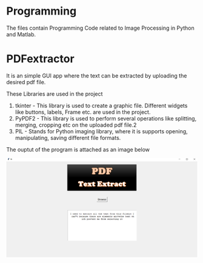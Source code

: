 # Programming

The files contain Programming Code related to Image Processing in Python and Matlab.

# PDFextractor 
 
It is an simple GUI app where the text can be extracted by uploading the desired pdf file.

These Libraries are used in the project

1. tkinter - This library is used to create a graphic file. Different widgets like buttons, labels, Frame etc. are used in the project.
2. PyPDF2 - This library is used to perform several operations like splitting, merging, cropping etc on the uploaded pdf file.2
3. PIL - Stands for Python imaging library, where it is supports opening, manipulating, saving different file formats.

The ouptut of the program is attached as an image below

![](PDFextractor.png)

